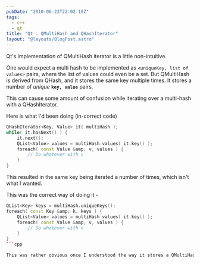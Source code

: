 ```yaml
---
pubDate: "2010-06-23T22:02:10Z"
tags:
  - c++
  - qt
title: "Qt : QMultiHash and QHashIterator"
layout: "@layouts/BlogPost.astro"
---
```


Qt's implementation of QMultiHash iterator is a little non-intuitive.

One would expect a multi hash to be implemented as `<uniqueKey, list of values>` pairs, where the list of values could even be a set. But QMultiHash is derived from QHash, and it stores the same key multiple times. It stores a number of _unique_ **`key, value`** pairs.

This can cause some amount of confusion while iterating over a multi-hash with a QHashIterator.

Here is what I'd been doing (in-correct code)

```cpp
QHashIterator<Key, Value> it( multiHash );
while( it.hasNext() ) {
    it.next();
    QList<Value> values = multiHash.values( it.key() );
    foreach( const Value &amp; v, values ) {
        // Do whatever with v
    }
}
```

This resulted in the same key being iterated a number of times, which isn't what I wanted.

This was the correct way of doing it -

````cpp
QList<Key> keys = multiHash.uniqueKeys();
foreach( const Key &amp; k, keys ) {
    QList<Value> values = multiHash.values( it.key() );
    foreach( const Value &amp; v, values ) {
        // Do whatever with v
    }
}
```cpp

This was rather obvious once I understood the way it stores a QMultiHash.
````
